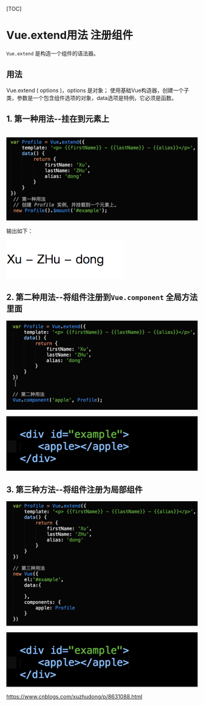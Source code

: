 [TOC]



# Vue.extend用法 注册组件

`Vue.extend` 是构造一个组件的语法器。

## 用法

Vue.extend ( options )，options 是对象；
使用基础Vue构造器，创建一个子类，参数是一个包含组件选项的对象，data选项是特例，它必须是函数。

## 1. 第一种用法--挂在到元素上

​     ![img](image-201912061955/1112801-20180323162048998-2072587600.png)

输出如下： 

   ![img](image-201912061955/1112801-20180323162144046-644347883.png)

## 2. 第二种用法--将组件注册到`Vue.component` 全局方法里面

![img](image-201912061955/1112801-20180323162604149-993003002.png)

![img](image-201912061955/1112801-20180323163205903-1979539273.png)

## 3. 第三种方法--将组件注册为局部组件

![img](image-201912061955/1112801-20180323163007267-657315594.png)

![img](image-201912061955/1112801-20180323163224922-18907175.png)





<https://www.cnblogs.com/xuzhudong/p/8631088.html>